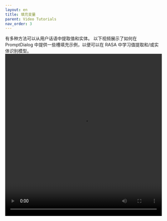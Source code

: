 ```yaml
---
layout: en
title: 填充变量
parent: Video Tutorials
nav_order: 3
---
```

有多种方法可以从用户话语中提取值和实体。 以下视频展示了如何在 PromptDialog 中提供一些槽填充示例，以便可以在 RASA 中学习值提取和/或实体识别模型。
<video src="/assets/images/example/video/slot.mp4" width="100%" height="520px" controls="controls"></video>
